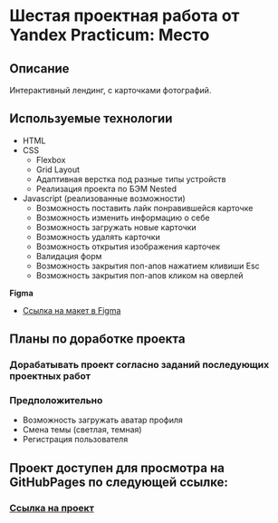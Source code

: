 # Шестая проектная работа от Yandex Practicum: Место

## Описание
Интерактивный лендинг, с карточками фотографий. 

## Используемые технологии

- HTML
- CSS
    - Flexbox 
    - Grid Layout
    - Адаптивная верстка под разные типы устройств
    - Реализация проекта по БЭМ Nested
- Javascript (реализованные возможности)
    - Возможность поставить лайк понравившейся карточке
    - Возможность изменить информацию о себе
    - Возможность загружать новые карточки
    - Возможность удалять карточки
    - Возможность открытия изображения карточек
    - Валидация форм
    - Возможность закрытия поп-апов нажатием кливиши Esc
    - Возможность закрытия поп-апов кликом на оверлей

**Figma**

* [Ссылка на макет в Figma](https://www.figma.com/file/2cn9N9jSkmxD84oJik7xL7/JavaScript.-Sprint-4?node-id=0%3A1)

## Планы по доработке проекта 

### Дорабатывать проект согласно заданий последующих проектных работ

### Предположительно
- Возможность загружать аватар профиля
- Смена темы (светлая, темная)
- Регистрация пользователя


## Проект доступен для просмотра на GitHubPages по следующей ссылке: 
### [Ссылка на проект](https://kamwisepk.github.io/Mesto-Yandex/)

